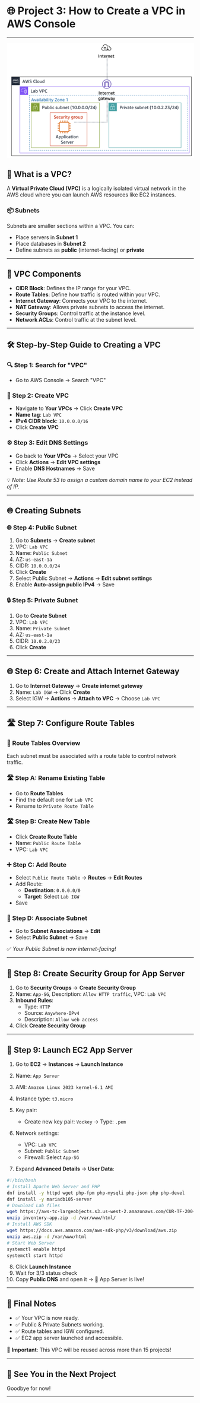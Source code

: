 # 🌐 Project 3: How to Create a VPC in AWS Console



---
![VPC Architecture](https://github.com/fadykaram88/how-to-create-a-VPC-in-AWS-Console-/blob/main/Final-arc.png?raw=true)

## 🧭 What is a VPC?

A **Virtual Private Cloud (VPC)** is a logically isolated virtual network in the AWS cloud where you can launch AWS resources like EC2 instances.

### 📦 Subnets

Subnets are smaller sections within a VPC. You can:

- Place servers in **Subnet 1**
- Place databases in **Subnet 2**
- Define subnets as **public** (internet-facing) or **private**

---

## 🧱 VPC Components

- **CIDR Block**: Defines the IP range for your VPC.
- **Route Tables**: Define how traffic is routed within your VPC.
- **Internet Gateway**: Connects your VPC to the internet.
- **NAT Gateway**: Allows private subnets to access the internet.
- **Security Groups**: Control traffic at the instance level.
- **Network ACLs**: Control traffic at the subnet level.

---

## 🛠️ Step-by-Step Guide to Creating a VPC

### 🔍 Step 1: Search for "VPC"

- Go to AWS Console → Search "VPC"

### 🧱 Step 2: Create VPC

- Navigate to **Your VPCs** → Click **Create VPC**
- **Name tag**: `Lab VPC`
- **IPv4 CIDR block**: `10.0.0.0/16`
- Click **Create VPC**

### ⚙️ Step 3: Edit DNS Settings

- Go back to **Your VPCs** → Select your VPC
- Click **Actions** → **Edit VPC settings**
- Enable **DNS Hostnames** → Save

💡 *Note: Use Route 53 to assign a custom domain name to your EC2 instead of IP.*

---

## 🌐 Creating Subnets

### 🌐 Step 4: Public Subnet

1. Go to **Subnets** → **Create subnet**
2. VPC: `Lab VPC`
3. Name: `Public Subnet`
4. AZ: `us-east-1a`
5. CIDR: `10.0.0.0/24`
6. Click **Create**
7. Select Public Subnet → **Actions** → **Edit subnet settings**
8. Enable **Auto-assign public IPv4** → Save

### 🔒 Step 5: Private Subnet

1. Go to **Create Subnet**
2. VPC: `Lab VPC`
3. Name: `Private Subnet`
4. AZ: `us-east-1a`
5. CIDR: `10.0.2.0/23`
6. Click **Create**

---

## 🌐 Step 6: Create and Attach Internet Gateway

1. Go to **Internet Gateway** → **Create internet gateway**
2. Name: `Lab IGW` → Click **Create**
3. Select IGW → **Actions** → **Attach to VPC** → Choose `Lab VPC`

---

## 🛣️ Step 7: Configure Route Tables

### 🔁 Route Tables Overview

Each subnet must be associated with a route table to control network traffic.

### 🛣️ Step A: Rename Existing Table

- Go to **Route Tables**
- Find the default one for `Lab VPC`
- Rename to `Private Route Table`

### 🛣️ Step B: Create New Table

- Click **Create Route Table**
- Name: `Public Route Table`
- VPC: `Lab VPC`

### ➕ Step C: Add Route

- Select `Public Route Table` → **Routes** → **Edit Routes**
- Add Route:
  - **Destination**: `0.0.0.0/0`
  - **Target**: Select `Lab IGW`
- Save

### 🔁 Step D: Associate Subnet

- Go to **Subnet Associations** → **Edit**
- Select **Public Subnet** → Save

✅ *Your Public Subnet is now internet-facing!*

---

## 🔐 Step 8: Create Security Group for App Server

1. Go to **Security Groups** → **Create Security Group**
2. Name: `App-SG`, Description: `Allow HTTP traffic`, VPC: `Lab VPC`
3. **Inbound Rules**:
   - Type: `HTTP`
   - Source: `Anywhere-IPv4`
   - Description: `Allow web access`
4. Click **Create Security Group**

---

## 🚀 Step 9: Launch EC2 App Server

1. Go to **EC2** → **Instances** → **Launch Instance**

2. Name: `App Server`

3. AMI: `Amazon Linux 2023 kernel-6.1 AMI`

4. Instance type: `t3.micro`

5. Key pair:

   - Create new key pair: `Vockey` → Type: `.pem`

6. Network settings:

   - VPC: `Lab VPC`
   - Subnet: `Public Subnet`
   - Firewall: Select `App-SG`

7. Expand **Advanced Details** → **User Data**:

```bash
#!/bin/bash
# Install Apache Web Server and PHP
dnf install -y httpd wget php-fpm php-mysqli php-json php php-devel
dnf install -y mariadb105-server
# Download Lab files
wget https://aws-tc-largeobjects.s3.us-west-2.amazonaws.com/CUR-TF-200-ACACAD-3-113230/06-lab-mod7-guided-VPC/s3/scripts/al2023-inventory-app.zip -O inventory-app.zip
unzip inventory-app.zip -d /var/www/html/
# Install AWS SDK
wget https://docs.aws.amazon.com/aws-sdk-php/v3/download/aws.zip
unzip aws.zip -d /var/www/html
# Start Web Server
systemctl enable httpd
systemctl start httpd
```

8. Click **Launch Instance**
9. Wait for 3/3 status check
10. Copy **Public DNS** and open it → 🎉 App Server is live!

---

## 📝 Final Notes

- ✅ Your VPC is now ready.
- ✅ Public & Private Subnets working.
- ✅ Route tables and IGW configured.
- ✅ EC2 app server launched and accessible.

🚨 **Important**: This VPC will be reused across more than 15 projects!

---

## 👋 See You in the Next Project

Goodbye for now!

---
